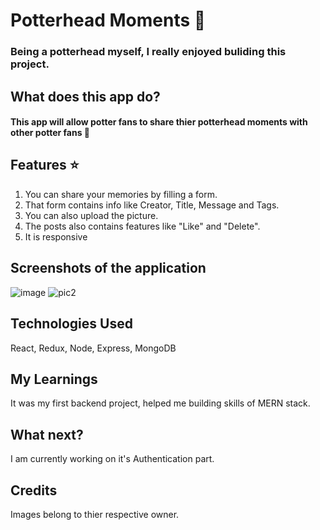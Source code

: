 # Potterhead Moments :mage:
### Being a potterhead myself, I really enjoyed buliding this project.

## What does this app do?
#### This app will allow potter fans to share thier potterhead moments with other potter fans :crystal_ball:

## Features :star:
1. You can share your memories by filling a form.
2. That form contains info like Creator, Title, Message and Tags.
3. You can also upload the picture.
4. The posts also contains features like "Like" and "Delete".
5. It is responsive

## Screenshots of the application
![image](https://user-images.githubusercontent.com/78318301/176423381-7a3c26e4-bfe6-427b-abad-c2b76e8125cf.png)
![pic2](https://user-images.githubusercontent.com/78318301/176423977-86467da1-ecb9-4c8e-9d4b-e27cb0b33eb1.PNG)

## Technologies Used
React, Redux, Node, Express, MongoDB

## My Learnings
It was my first backend project, helped me building skills of MERN stack.

## What next?
I am currently working on it's Authentication part.

## Credits
Images belong to thier respective owner.


